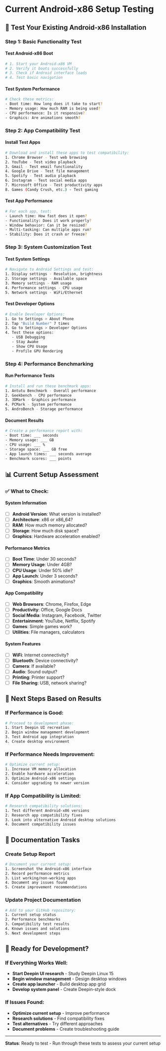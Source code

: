 # Current Android-x86 Setup Testing

## 🧪 Test Your Existing Android-x86 Installation

### Step 1: Basic Functionality Test

#### Test Android-x86 Boot
```bash
# 1. Start your Android-x86 VM
# 2. Verify it boots successfully
# 3. Check if Android interface loads
# 4. Test basic navigation
```

#### Test System Performance
```bash
# Check these metrics:
- Boot time: How long does it take to start?
- Memory usage: How much RAM is being used?
- CPU performance: Is it responsive?
- Graphics: Are animations smooth?
```

### Step 2: App Compatibility Test

#### Install Test Apps
```bash
# Download and install these apps to test compatibility:
1. Chrome Browser - Test web browsing
2. YouTube - Test video playback
3. Gmail - Test email functionality
4. Google Drive - Test file management
5. Spotify - Test audio playback
6. Instagram - Test social media apps
7. Microsoft Office - Test productivity apps
8. Games (Candy Crush, etc.) - Test gaming
```

#### Test App Performance
```bash
# For each app, test:
- Launch time: How fast does it open?
- Functionality: Does it work properly?
- Window behavior: Can it be resized?
- Multi-tasking: Can multiple apps run?
- Stability: Does it crash or freeze?
```

### Step 3: System Customization Test

#### Test System Settings
```bash
# Navigate to Android Settings and test:
1. Display settings - Resolution, brightness
2. Storage settings - Available space
3. Memory settings - RAM usage
4. Performance settings - CPU usage
5. Network settings - WiFi/Ethernet
```

#### Test Developer Options
```bash
# Enable Developer Options:
1. Go to Settings > About Phone
2. Tap "Build Number" 7 times
3. Go to Settings > Developer Options
4. Test these options:
   - USB Debugging
   - Stay Awake
   - Show CPU Usage
   - Profile GPU Rendering
```

### Step 4: Performance Benchmarking

#### Run Performance Tests
```bash
# Install and run these benchmark apps:
1. Antutu Benchmark - Overall performance
2. Geekbench - CPU performance
3. 3DMark - Graphics performance
4. PCMark - System performance
5. AndroBench - Storage performance
```

#### Document Results
```bash
# Create a performance report with:
- Boot time: ___ seconds
- Memory usage: ___ GB
- CPU usage: ___ %
- Storage space: ___ GB free
- App launch times: ___ seconds average
- Benchmark scores: ___ points
```

## 📊 Current Setup Assessment

### ✅ What to Check:

#### System Information
- [ ] **Android Version**: What version is installed?
- [ ] **Architecture**: x86 or x86_64?
- [ ] **RAM**: How much memory allocated?
- [ ] **Storage**: How much disk space?
- [ ] **Graphics**: Hardware acceleration enabled?

#### Performance Metrics
- [ ] **Boot Time**: Under 30 seconds?
- [ ] **Memory Usage**: Under 4GB?
- [ ] **CPU Usage**: Under 50% idle?
- [ ] **App Launch**: Under 3 seconds?
- [ ] **Graphics**: Smooth animations?

#### App Compatibility
- [ ] **Web Browsers**: Chrome, Firefox, Edge
- [ ] **Productivity**: Office, Google Docs
- [ ] **Social Media**: Instagram, Facebook, Twitter
- [ ] **Entertainment**: YouTube, Netflix, Spotify
- [ ] **Games**: Simple games work?
- [ ] **Utilities**: File managers, calculators

#### System Features
- [ ] **WiFi**: Internet connectivity?
- [ ] **Bluetooth**: Device connectivity?
- [ ] **Camera**: If available?
- [ ] **Audio**: Sound output?
- [ ] **Printing**: Printer support?
- [ ] **File Sharing**: USB, network sharing?

## 🎯 Next Steps Based on Results

### If Performance is Good:
```bash
# Proceed to development phase:
1. Start Deepin UI recreation
2. Begin window management development
3. Test Android app integration
4. Create desktop environment
```

### If Performance Needs Improvement:
```bash
# Optimize current setup:
1. Increase VM memory allocation
2. Enable hardware acceleration
3. Optimize Android-x86 settings
4. Consider upgrading to newer version
```

### If App Compatibility is Limited:
```bash
# Research compatibility solutions:
1. Test different Android-x86 versions
2. Research app compatibility fixes
3. Look into alternative Android desktop solutions
4. Document compatibility issues
```

## 📝 Documentation Tasks

### Create Setup Report
```bash
# Document your current setup:
1. Screenshot the Android-x86 interface
2. Record performance metrics
3. List working/non-working apps
4. Document any issues found
5. Create improvement recommendations
```

### Update Project Documentation
```bash
# Add to your GitHub repository:
1. Current setup status
2. Performance benchmarks
3. Compatibility test results
4. Known issues and solutions
5. Next development steps
```

## 🚀 Ready for Development?

### If Everything Works Well:
- **Start Deepin UI research** - Study Deepin Linux 15
- **Begin window management** - Design desktop windows
- **Create app launcher** - Build desktop app grid
- **Develop system panel** - Create Deepin-style dock

### If Issues Found:
- **Optimize current setup** - Improve performance
- **Research solutions** - Find compatibility fixes
- **Test alternatives** - Try different approaches
- **Document problems** - Create troubleshooting guide

---
**Status**: Ready to test - Run through these tests to assess your current setup 